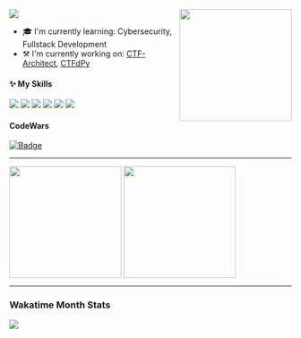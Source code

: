 <picture>
  <source media="(prefers-color-scheme: dark)" srcset="https://readme-typing-svg.herokuapp.com?font=Fira+Code&size=25&pause=1000&color=70A4FC&vCenter=true&random=false&width=200&height=40&lines=Hi+there%F0%9F%91%8B%F0%9F%8F%BB;I'm+JusCodin" />
  <img src="https://readme-typing-svg.herokuapp.com?font=Fira+Code&size=25&pause=1000&color=137980&vCenter=true&random=false&width=200&height=40&lines=Hi+there%F0%9F%91%8B%F0%9F%8F%BB;I'm+JusCodin" />
</picture>


<picture>
  <source
    srcset="https://github-readme-stats.vercel.app/api?username=Jus-Codin&theme=tokyonight&show_icons=true"
    media="(prefers-color-scheme: dark)"
  />
  <source
    srcset="https://github-readme-stats.vercel.app/api?username=Jus-Codin&theme=catppuccin_latte&show_icons=true"
    media="(prefers-color-scheme: light), (prefers-color-scheme: no-preference)"
  />
  <img align="right" height=200 src="https://github-readme-stats.vercel.app/api?username=Jus-Codin&show_icons=true" />
</picture>

- 🎓 I'm currently learning: Cybersecurity, Fullstack Development
- ⚒️ I'm currently working on: [CTF-Architect](https://github.com/Jus-Codin/CTF-Architect), [CTFdPy](https://github.com/Jus-Codin/CTFdPy)

#### ✨ **My Skills**
![](https://img.shields.io/badge/-Python-3e74a2?style=flat-square&logo=Python&logoColor=fff)
![](https://img.shields.io/badge/-FastAPI-009688?style=flat-square&logo=FastAPI&logoColor=fff)
![](https://img.shields.io/badge/-Linux-000000?style=flat-square&logo=Linux&logoColor=fff)
![](https://img.shields.io/badge/-Docker-2496ED?style=flat-square&logo=Docker&logoColor=fff)
![](https://img.shields.io/badge/-GitHub%20Actions-2088FF?style=flat-square&logo=GitHubActions&logoColor=fff)
![](https://img.shields.io/badge/-MongoDB-47A248?style=flat-square&logo=MongoDB&logoColor=fff)


#### **CodeWars**
[![Badge](https://www.codewars.com/users/Jus_Codin/badges/micro)](https://www.codewars.com/users/Jus_Codin)

---

<picture>
    <source
      srcset="https://github-readme-stats.vercel.app/api/top-langs/?username=Jus-Codin&size_weight=0.5&count_weight=0.5&theme=tokyonight&layout=compact"
      media="(prefers-color-scheme: dark)"
    />
    <source
      srcset="https://github-readme-stats.vercel.app/api/top-langs/?username=Jus-Codin&size_weight=0.5&count_weight=0.5&theme=catppuccin_latte&layout=compact"
      media="(prefers-color-scheme: light), (prefers-color-scheme: no-preference)"
    />
    <img height=200 align="center" src="https://github-readme-stats.vercel.app/api/top-langs/?username=Jus-Codin&size_weight=0.5&count_weight=0.5&layout=compact" />
</picture>
<picture>
  <source
    srcset="https://github-profile-trophy.vercel.app/?username=Jus-Codin&column=5&theme=tokyonight"
    media="(prefers-color-scheme: dark)"
  />
  <img height=200 align="center" src="https://github-profile-trophy.vercel.app/?username=Jus-Codin&column=5&theme=flat" />
</picture>

---

### **Wakatime Month Stats**
<a href="#">
  <picture>
    <source
      srcset="https://github-readme-stats.vercel.app/api/wakatime?username=JusCodin&api_domain=wakapi.dev&custom_title=Wakatime%20Month%20Stats&theme=tokyonight"
      media="(prefers-color-scheme: dark)"
    />
    <source
      srcset="https://github-readme-stats.vercel.app/api/wakatime?username=JusCodin&api_domain=wakapi.dev&custom_title=Wakatime%20Month%20Stats&theme=catppuccin_latte"
      media="(prefers-color-scheme: light), (prefers-color-scheme: no-preference)"
    />
    <img src="https://github-readme-stats.vercel.app/api/wakatime?username=JusCodin&api_domain=wakapi.dev&custom_title=Wakatime%20Month%20Stats&theme=catppuccin_latte" />
  </picture>
</a>
